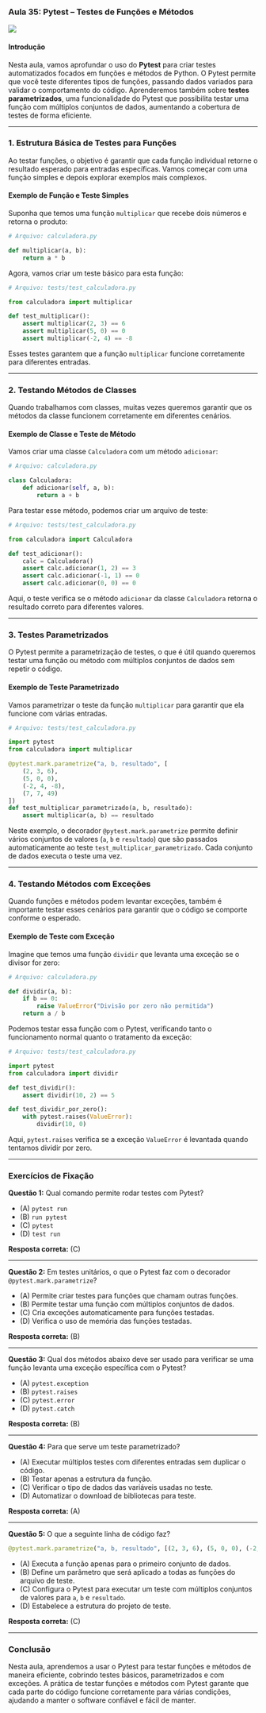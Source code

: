 ### Aula 35: Pytest – Testes de Funções e Métodos
![](./assets/35.jpeg)
#### Introdução

Nesta aula, vamos aprofundar o uso do **Pytest** para criar testes automatizados focados em funções e métodos de Python. O Pytest permite que você teste diferentes tipos de funções, passando dados variados para validar o comportamento do código. Aprenderemos também sobre **testes parametrizados**, uma funcionalidade do Pytest que possibilita testar uma função com múltiplos conjuntos de dados, aumentando a cobertura de testes de forma eficiente.

---

### 1. Estrutura Básica de Testes para Funções

Ao testar funções, o objetivo é garantir que cada função individual retorne o resultado esperado para entradas específicas. Vamos começar com uma função simples e depois explorar exemplos mais complexos.

#### Exemplo de Função e Teste Simples

Suponha que temos uma função `multiplicar` que recebe dois números e retorna o produto:

```python
# Arquivo: calculadora.py

def multiplicar(a, b):
    return a * b
```

Agora, vamos criar um teste básico para esta função:

```python
# Arquivo: tests/test_calculadora.py

from calculadora import multiplicar

def test_multiplicar():
    assert multiplicar(2, 3) == 6
    assert multiplicar(5, 0) == 0
    assert multiplicar(-2, 4) == -8
```

Esses testes garantem que a função `multiplicar` funcione corretamente para diferentes entradas.

---

### 2. Testando Métodos de Classes

Quando trabalhamos com classes, muitas vezes queremos garantir que os métodos da classe funcionem corretamente em diferentes cenários.

#### Exemplo de Classe e Teste de Método

Vamos criar uma classe `Calculadora` com um método `adicionar`:

```python
# Arquivo: calculadora.py

class Calculadora:
    def adicionar(self, a, b):
        return a + b
```

Para testar esse método, podemos criar um arquivo de teste:

```python
# Arquivo: tests/test_calculadora.py

from calculadora import Calculadora

def test_adicionar():
    calc = Calculadora()
    assert calc.adicionar(1, 2) == 3
    assert calc.adicionar(-1, 1) == 0
    assert calc.adicionar(0, 0) == 0
```

Aqui, o teste verifica se o método `adicionar` da classe `Calculadora` retorna o resultado correto para diferentes valores.

---

### 3. Testes Parametrizados

O Pytest permite a parametrização de testes, o que é útil quando queremos testar uma função ou método com múltiplos conjuntos de dados sem repetir o código.

#### Exemplo de Teste Parametrizado

Vamos parametrizar o teste da função `multiplicar` para garantir que ela funcione com várias entradas.

```python
# Arquivo: tests/test_calculadora.py

import pytest
from calculadora import multiplicar

@pytest.mark.parametrize("a, b, resultado", [
    (2, 3, 6),
    (5, 0, 0),
    (-2, 4, -8),
    (7, 7, 49)
])
def test_multiplicar_parametrizado(a, b, resultado):
    assert multiplicar(a, b) == resultado
```

Neste exemplo, o decorador `@pytest.mark.parametrize` permite definir vários conjuntos de valores (`a`, `b` e `resultado`) que são passados automaticamente ao teste `test_multiplicar_parametrizado`. Cada conjunto de dados executa o teste uma vez.

---

### 4. Testando Métodos com Exceções

Quando funções e métodos podem levantar exceções, também é importante testar esses cenários para garantir que o código se comporte conforme o esperado.

#### Exemplo de Teste com Exceção

Imagine que temos uma função `dividir` que levanta uma exceção se o divisor for zero:

```python
# Arquivo: calculadora.py

def dividir(a, b):
    if b == 0:
        raise ValueError("Divisão por zero não permitida")
    return a / b
```

Podemos testar essa função com o Pytest, verificando tanto o funcionamento normal quanto o tratamento da exceção:

```python
# Arquivo: tests/test_calculadora.py

import pytest
from calculadora import dividir

def test_dividir():
    assert dividir(10, 2) == 5

def test_dividir_por_zero():
    with pytest.raises(ValueError):
        dividir(10, 0)
```

Aqui, `pytest.raises` verifica se a exceção `ValueError` é levantada quando tentamos dividir por zero.

---

### Exercícios de Fixação

**Questão 1:** Qual comando permite rodar testes com Pytest?
- (A) `pytest run`
- (B) `run pytest`
- (C) `pytest`
- (D) `test run`

**Resposta correta:** (C)

---

**Questão 2:** Em testes unitários, o que o Pytest faz com o decorador `@pytest.mark.parametrize`?
- (A) Permite criar testes para funções que chamam outras funções.
- (B) Permite testar uma função com múltiplos conjuntos de dados.
- (C) Cria exceções automaticamente para funções testadas.
- (D) Verifica o uso de memória das funções testadas.

**Resposta correta:** (B)

---

**Questão 3:** Qual dos métodos abaixo deve ser usado para verificar se uma função levanta uma exceção específica com o Pytest?
- (A) `pytest.exception`
- (B) `pytest.raises`
- (C) `pytest.error`
- (D) `pytest.catch`

**Resposta correta:** (B)

---

**Questão 4:** Para que serve um teste parametrizado?
- (A) Executar múltiplos testes com diferentes entradas sem duplicar o código.
- (B) Testar apenas a estrutura da função.
- (C) Verificar o tipo de dados das variáveis usadas no teste.
- (D) Automatizar o download de bibliotecas para teste.

**Resposta correta:** (A)

---

**Questão 5:** O que a seguinte linha de código faz?
   ```python
   @pytest.mark.parametrize("a, b, resultado", [(2, 3, 6), (5, 0, 0), (-2, 4, -8)])
   ```
- (A) Executa a função apenas para o primeiro conjunto de dados.
- (B) Define um parâmetro que será aplicado a todas as funções do arquivo de teste.
- (C) Configura o Pytest para executar um teste com múltiplos conjuntos de valores para `a`, `b` e `resultado`.
- (D) Estabelece a estrutura do projeto de teste.

**Resposta correta:** (C)

---

### Conclusão

Nesta aula, aprendemos a usar o Pytest para testar funções e métodos de maneira eficiente, cobrindo testes básicos, parametrizados e com exceções. A prática de testar funções e métodos com Pytest garante que cada parte do código funcione corretamente para várias condições, ajudando a manter o software confiável e fácil de manter.